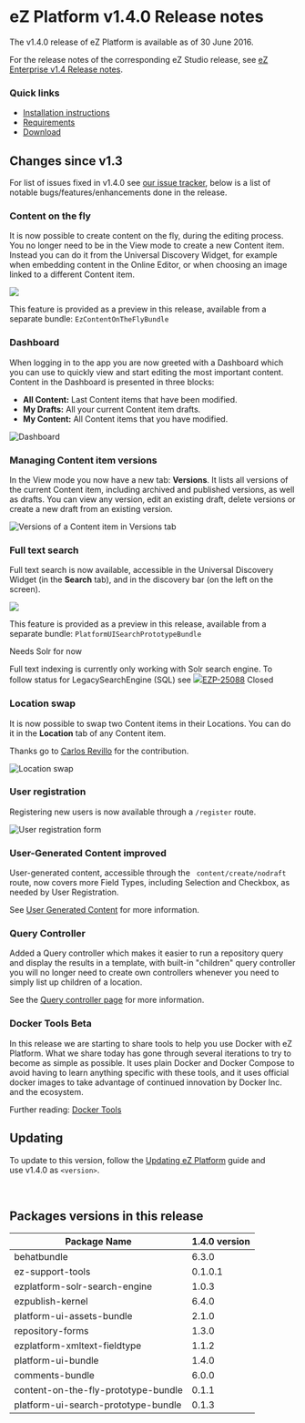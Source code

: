 
# eZ Platform v1.4.0 Release notes

The v1.4.0 release of eZ Platform is available as of 30 June 2016.

For the release notes of the corresponding eZ Studio release, see [eZ Enterprise v1.4 Release notes](ez_enterprise_v1.4_release_notes.md).

### Quick links

-   [Installation instructions](../getting_started/install_ez_platform.md)
-   [Requirements](../getting_started/requirements_and_system_configuration.md)
-   [Download](http://share.ez.no/latest)

## Changes since v1.3

For list of issues fixed in v1.4.0 see [our issue tracker](https://jira.ez.no/issues/?filter=-1&jql=project%20%3D%20EZP%20AND%20resolution%20!%3D%20Unresolved%20AND%20fixVersion%20in%20(1.4.0-beta1%2C%201.4.0-rc1)%20ORDER%20BY%20updatedDate%20ASC), below is a list of notable bugs/features/enhancements done in the release.

### Content on the fly

It is now possible to create content on the fly, during the editing process. You no longer need to be in the View mode to create a new Content item. Instead you can do it from the Universal Discovery Widget, for example when embedding content in the Online Editor, or when choosing an image linked to a different Content item.

![](https://cloud.githubusercontent.com/assets/12594013/16034938/b0f616a0-3214-11e6-8b9e-a824c1b2d1ca.gif)

This feature is provided as a preview in this release, available from a separate bundle: `EzContentOnTheFlyBundle`

### Dashboard

When logging in to the app you are now greeted with a Dashboard which you can use to quickly view and start editing the most important content. Content in the Dashboard is presented in three blocks:

-   **All Content:** Last Content items that have been modified.
-   **My Drafts:** All your current Content item drafts.
-   **My Content:** All Content items that you have modified.

![Dashboard](img/dashboard.png)

### Managing Content item versions

In the View mode you now have a new tab: **Versions**. It lists all versions of the current Content item, including archived and published versions, as well as drafts. You can view any version, edit an existing draft, delete versions or create a new draft from an existing version.

![Versions of a Content item in Versions tab](img/versions_tab.png)

### Full text search

Full text search is now available, accessible in the Universal Discovery Widget (in the **Search** tab), and in the discovery bar (on the left on the screen).

![](img/ui_simple_search.png)

This feature is provided as a preview in this release, available from a separate bundle: `PlatformUISearchPrototypeBundle`

Needs Solr for now

Full text indexing is currently only working with Solr search engine. To follow status for LegacySearchEngine (SQL) see [![](https://jira.ez.no/images/icons/issuetypes/bug.png)EZP-25088](https://jira.ez.no/browse/EZP-25088?src=confmacro) Closed

### Location swap

It is now possible to swap two Content items in their Locations. You can do it in the **Location** tab of any Content item.

Thanks go to [Carlos Revillo](https://doc.ez.no/display/~desorden) for the contribution.

![Location swap ](img/location_swap.png)

### User registration

Registering new users is now available through a `/register` route.

![User registration form](img/user_registration_form.png)

### User-Generated Content improved

User-generated content, accessible through the ` content/create/nodraft` route, now covers more Field Types, including Selection and Checkbox, as needed by User Registration.

See [User Generated Content](../guide/user_generated_content.md) for more information.

### Query Controller

Added a Query controller which makes it easier to run a repository query and display the results in a template, with built-in "children" query controller you will no longer need to create own controllers whenever you need to simply list up children of a location.

See the [Query controller page](../guide/content_rendering.md) for more information.



### Docker Tools Beta

In this release we are starting to share tools to help you use Docker with eZ Platform. What we share today has gone through several iterations to try to become as simple as possible. It uses plain Docker and Docker Compose to avoid having to learn anything specific with these tools, and it uses official docker images to take advantage of continued innovation by Docker Inc. and the ecosystem.

Further reading: [Docker Tools](../guide/docker_tools.md)

## Updating

To update to this version, follow the [Updating eZ Platform](updating_ez_platform.md) guide and use v1.4.0 as `<version>`.

 

## Packages versions in this release

| Package Name                        | 1.4.0 version |
|-------------------------------------|---------------|
| behatbundle                         | 6.3.0         |
| ez-support-tools                    | 0.1.0.1       |
| ezplatform-solr-search-engine       | 1.0.3         |
| ezpublish-kernel                    | 6.4.0         |
| platform-ui-assets-bundle           | 2.1.0         |
| repository-forms                    | 1.3.0         |
| ezplatform-xmltext-fieldtype        | 1.1.2         |
| platform-ui-bundle                  | 1.4.0         |
| comments-bundle                     | 6.0.0         |
| content-on-the-fly-prototype-bundle | 0.1.1         |
| platform-ui-search-prototype-bundle | 0.1.3         |
